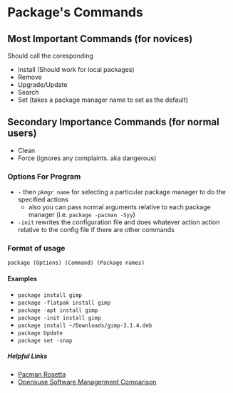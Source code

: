 
# Package's Commands





## Most Important Commands (for novices)


Should call the coresponding

*   Install (Should work for local packages)
*   Remove
*   Upgrade/Update
*   Search
*   Set (takes a package manager name to set as the default)


## Secondary Importance Commands (for normal users)


*   Clean
*   Force (ignores any complaints. aka dangerous)


### Options For Program


*   `-` then `pkmgr name` for selecting a particular package manager to do the specified actions
    *   also you can pass normal arguments relative to each package manager (i.e. `package -pacman -Syy`)
*   `-init` rewrites the configuration file and does whatever action action relative to the config file if there are other commands



### Format of usage

`package (Options) (Command) (Package names)`



#### Examples

</div>

*   `package install gimp`
*   `package -flatpak install gimp`
*   `package -apt install gimp`
*   `package -init install gimp`
*   `package install ~/Downloads/gimp-3.1.4.deb`
*   `package Update`
*   `package set -snap`



##### Helpful Links



* [Pacman Rosetta](https://wiki.archlinux.org/title/Pacman/Rosetta)
* [Opensuse Software Managerment Comparison](https://old-en.opensuse.org/Software_Management_Command_Line_Comparison)

